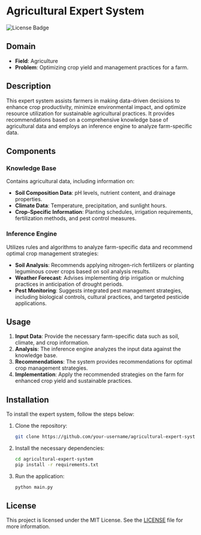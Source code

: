# Agricultural Expert System

![License Badge](https://img.shields.io/badge/license-MIT-blue.svg)

## Domain

- **Field**: Agriculture
- **Problem**: Optimizing crop yield and management practices for a farm.

## Description

This expert system assists farmers in making data-driven decisions to enhance crop productivity, minimize environmental impact, and optimize resource utilization for sustainable agricultural practices. It provides recommendations based on a comprehensive knowledge base of agricultural data and employs an inference engine to analyze farm-specific data.

## Components

### Knowledge Base

Contains agricultural data, including information on:

- **Soil Composition Data**: pH levels, nutrient content, and drainage properties.
- **Climate Data**: Temperature, precipitation, and sunlight hours.
- **Crop-Specific Information**: Planting schedules, irrigation requirements, fertilization methods, and pest control measures.

### Inference Engine

Utilizes rules and algorithms to analyze farm-specific data and recommend optimal crop management strategies:

- **Soil Analysis**: Recommends applying nitrogen-rich fertilizers or planting leguminous cover crops based on soil analysis results.
- **Weather Forecast**: Advises implementing drip irrigation or mulching practices in anticipation of drought periods.
- **Pest Monitoring**: Suggests integrated pest management strategies, including biological controls, cultural practices, and targeted pesticide applications.

## Usage

1. **Input Data**: Provide the necessary farm-specific data such as soil, climate, and crop information.
2. **Analysis**: The inference engine analyzes the input data against the knowledge base.
3. **Recommendations**: The system provides recommendations for optimal crop management strategies.
4. **Implementation**: Apply the recommended strategies on the farm for enhanced crop yield and sustainable practices.

## Installation

To install the expert system, follow the steps below:

1. Clone the repository:

    ```bash
    git clone https://github.com/your-username/agricultural-expert-system.git
    ```

2. Install the necessary dependencies:

    ```bash
    cd agricultural-expert-system
    pip install -r requirements.txt
    ```

3. Run the application:

    ```bash
    python main.py
    ```

## License

This project is licensed under the MIT License. See the [LICENSE](LICENSE) file for more information.
